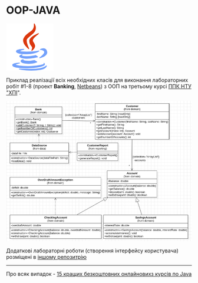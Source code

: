 # OOP-JAVA

![](java-icon.png)


Приклад реалізації всіх необхідних класів для виконання лабораторних робіт #1-8 (проект **Banking**, [Netbeans](https://netbeans.org/)) з ООП на третьому курсі [ППК НТУ "ХПІ](http://polytechnic.poltava.ua)".

![Class Diagram](https://github.com/liketaurus/OOP-JAVA/blob/master/MyBank.png)

Додаткові лабораторні роботи (створення інтерфейсу користувача) розміщені в [іншому репозитрію](https://github.com/liketaurus/TUI-Labs)

---
Про всяк випадок - [15 кращих безкоштовних онлайновихз курсів по Java](https://qubit-labs.com/free-resources-learn-java-programming-online/)
